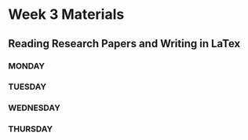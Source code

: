 # Week 3 Materials
## Reading Research Papers and Writing in LaTex
### MONDAY



### TUESDAY



### WEDNESDAY



### THURSDAY


